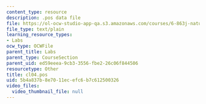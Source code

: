 ```yaml
---
content_type: resource
description: .pos data file
file: https://ol-ocw-studio-app-qa.s3.amazonaws.com/courses/6-863j-natural-language-and-the-computer-representation-of-knowledge-spring-2003/5b4a837b8e7011ecefc6b7c612500326_cl04.pos
file_type: text/plain
learning_resource_types:
- Labs
ocw_type: OCWFile
parent_title: Labs
parent_type: CourseSection
parent_uid: ed59eeea-9cb3-3556-fbe2-26c06f844506
resourcetype: Other
title: cl04.pos
uid: 5b4a837b-8e70-11ec-efc6-b7c612500326
video_files:
  video_thumbnail_file: null
---
```

